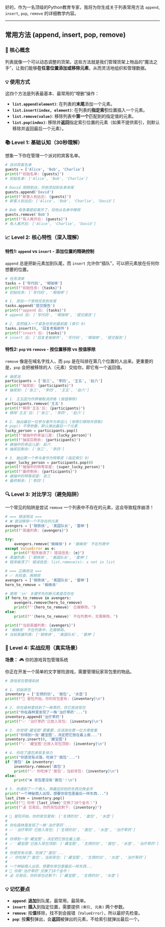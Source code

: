 好的，作为一名顶级的Python教育专家，我将为你生成关于列表常用方法 `append`, `insert`, `pop`, `remove` 的详细教学内容。

---

## 常用方法 (append, insert, pop, remove)

### 🎯 核心概念

列表就像一个可以动态调整的货架。这些方法就是我们管理货架上物品的“魔法之手”，让我们能够**在任意位置添加或移除元素**，从而灵活地组织和管理数据。

### 💡 使用方式

这四个方法是列表最基本、最常用的“增删”操作：

- **`list.append(element)`**: 在列表的**末尾**添加一个元素。
- **`list.insert(index, element)`**: 在列表的**指定索引**位置插入一个元素。
- **`list.remove(value)`**: 移除列表中**第一个**匹配到的指定值的元素。
- **`list.pop(index)`**: 移除并**返回**指定索引位置的元素（如果不提供索引，则默认移除并返回最后一个元素）。

### 📚 Level 1: 基础认知（30秒理解）

想象一下你在管理一个派对的宾客名单。

```python
# 派对宾客名单
guests = ['Alice', 'Bob', 'Charlie']
print(f"初始名单: {guests}")
# 初始名单: ['Alice', 'Bob', 'Charlie']

# David 刚刚到达，将他添加到名单末尾
guests.append('David')
print(f"新客人到达后: {guests}")
# 新客人到达后: ['Alice', 'Bob', 'Charlie', 'David']

# Bob 有急事提前离开了，将他从名单中移除
guests.remove('Bob')
print(f"有人离开后: {guests}")
# 有人离开后: ['Alice', 'Charlie', 'David']
```

### 📈 Level 2: 核心特性（深入理解）

#### 特性1: `append` vs `insert` - 添加位置的精确控制

`append` 总是把新元素加到队尾，而 `insert` 允许你“插队”，可以把元素放在任何你想要的位置。

```python
# 任务清单
tasks = ['写代码', '喝咖啡']
print(f"初始任务: {tasks}")
# 初始任务: ['写代码', '喝咖啡']

# 1. 添加一个常规任务到末尾
tasks.append('提交报告')
print(f"append 后: {tasks}")
# append 后: ['写代码', '喝咖啡', '提交报告']

# 2. 突然插入一个紧急任务到最前面 (索引 0)
tasks.insert(0, '回复老板邮件')
print(f"insert 后: {tasks}")
# insert 后: ['回复老板邮件', '写代码', '喝咖啡', '提交报告']
```

#### 特性2: `pop` vs `remove` - 按位置移除 vs 按值移除

`remove` 像是在喊名字找人，而 `pop` 是在叫排在第几个位置的人出来。更重要的是，`pop` 会把被移除的人（元素）交给你，即它有一个返回值。

```python
# 抽奖池
participants = ['张三', '李四', '王五', '赵六']
print(f"抽奖前: {participants}")
# 抽奖前: ['张三', '李四', '王五', '赵六']

# 1. 王五因为作弊被取消资格 (按值移除)
participants.remove('王五')
print(f"移除'王五'后: {participants}")
# 移除'王五'后: ['张三', '李四', '赵六']

# 2. 抽出最后一位参与者作为幸运儿 (按索引移除并获取)
# pop() 不带参数，默认弹出最后一个元素
lucky_person = participants.pop()
print(f"被抽中的幸运儿是: {lucky_person}")
print(f"抽奖后剩余: {participants}")
# 被抽中的幸运儿是: 赵六
# 抽奖后剩余: ['张三', '李四']

# 3. 抽出第一个参与者作为特等奖 (指定索引 0)
super_lucky_person = participants.pop(0)
print(f"被抽中的特等奖是: {super_lucky_person}")
print(f"最终剩余: {participants}")
# 被抽中的特等奖是: 张三
# 最终剩余: ['李四']
```

### 🔍 Level 3: 对比学习（避免陷阱）

一个常见的陷阱是尝试 `remove` 一个列表中不存在的元素，这会导致程序崩溃！

```python
# === 错误用法 ===
# ❌ 尝试移除一个不存在的元素
avengers = ['钢铁侠', '美国队长', '雷神']
print(f"英雄列表: {avengers}")

try:
    avengers.remove('蜘蛛侠') # '蜘蛛侠' 不在列表中
except ValueError as e:
    print(f"程序崩溃了! 错误信息: {e}")
# 英雄列表: ['钢铁侠', '美国队长', '雷神']
# 程序崩溃了! 错误信息: list.remove(x): x not in list

# === 正确用法 ===
# ✅ 先检查，再移除
avengers = ['钢铁侠', '美国队长', '雷神']
hero_to_remove = '蜘蛛侠'

# 使用 'in' 关键字先判断元素是否存在
if hero_to_remove in avengers:
    avengers.remove(hero_to_remove)
    print(f"'{hero_to_remove}' 已被移除。")
else:
    print(f"'{hero_to_remove}' 不在列表中，无需移除。")

print(f"当前英雄列表: {avengers}")
# '蜘蛛侠' 不在列表中，无需移除。
# 当前英雄列表: ['钢铁侠', '美国队长', '雷神']
```

### 🚀 Level 4: 实战应用（真实场景）

**场景：** 🎮 你的游戏背包管理系统

你正在开发一个简单的文字冒险游戏，需要管理玩家背包里的物品。

```python
# 游戏背包管理系统

# 1. 初始背包
inventory = ['生锈的剑', '面包', '水壶']
print(f"🎒 冒险开始，你的背包里有: {inventory}\n")

# 2. 你在森林里找到了一株草药，将它放进背包
print("你在森林里发现了一株'治疗草药'...")
inventory.append('治疗草药')
print(f"✅ '治疗草药'已放入背包: {inventory}\n")

# 3. 你觉得'藏宝图'更重要，应该放在第一位方便查看
print("你得到一张'藏宝图'，决定把它放在最上面...")
inventory.insert(0, '藏宝图')
print(f"✅ '藏宝图'已放入背包顶部: {inventory}\n")

# 4. 你吃了面包来恢复体力
print("你感觉有点饿，吃掉了'面包'...")
if '面包' in inventory:
    inventory.remove('面包')
    print(f"✅ 你吃掉了'面包'，当前背包: {inventory}\n")
else:
    print("❌ 背包里没有'面包'！\n")

# 5. 你遇到了一个商人，用最后捡到的东西交换金币
print("一个神秘商人出现，想要你背包里最后一样东西...")
last_item = inventory.pop()
print(f"🤝 你用'{last_item}'交换了10个金币！")
print(f"💰 交易后，你的背包还剩下: {inventory}")

# 🎒 冒险开始，你的背包里有: ['生锈的剑', '面包', '水壶']
#
# 你在森林里发现了一株'治疗草药'...
# ✅ '治疗草药'已放入背包: ['生锈的剑', '面包', '水壶', '治疗草药']
#
# 你得到一张'藏宝图'，决定把它放在最上面...
# ✅ '藏宝图'已放入背包顶部: ['藏宝图', '生锈的剑', '面包', '水壶', '治疗草药']
#
# 你感觉有点饿，吃掉了'面包'...
# ✅ 你吃掉了'面包'，当前背包: ['藏宝图', '生锈的剑', '水壶', '治疗草药']
#
# 一个神秘商人出现，想要你背包里最后一样东西...
# 🤝 你用'治疗草药'交换了10个金币！
# 💰 交易后，你的背包还剩下: ['藏宝图', '生锈的剑', '水壶']
```

### 💡 记忆要点
- **`append`**: **追加**到队尾，最常用，最简单。
- **`insert`**: **插入**到指定位置，需要提供 `(索引, 元素)` 两个参数。
- **`remove`**: 按**值**移除，找不到会报错（`ValueError`），所以最好先检查。
- **`pop`**: 按**索引**弹出，会**返回**被弹出的元素，不给索引就弹出最后一个。